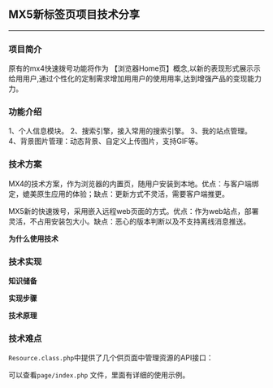 ## MX5新标签页项目技术分享

---

### 项目简介

原有的mx4快速拨号功能将作为 【浏览器Home页】概念,以新的表现形式展⽰示给⽤用户,通过个性化的定制需求增加⽤用户的使⽤用率,达到增强产品的变现能⼒力。

### 功能介绍

1、个人信息模块。
2、搜索引擎，接入常用的搜索引擎。
3、我的站点管理。
4、背景图片管理：动态背景、自定义上传图片，支持GIF等。

### 技术方案

MX4的技术方案，作为浏览器的内置页，随用户安装到本地。优点：与客户端绑定，媲美原生应用的体验；缺点：更新方式不灵活，需要客户端推更。

MX5新的快速拨号，采用嵌入远程web页面的方式。优点：作为web站点，部署灵活，不占用安装包大小。缺点：恶心的版本判断以及不支持离线消息推送。

**为什么使用技术**


### 技术实现

**知识储备**



**实现步骤**


**技术原理**




### 技术难点

`Resource.class.php`中提供了几个供页面中管理资源的API接口：


可以查看`page/index.php` 文件，里面有详细的使用示例。

